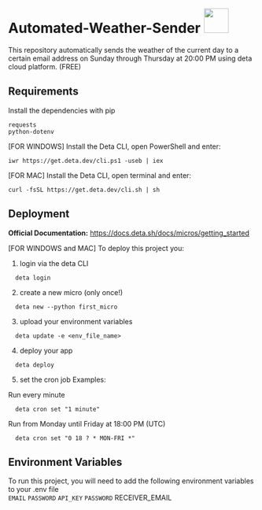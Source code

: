 # Automated-Weather-Sender <img src="https://cdn-icons-png.flaticon.com/512/2134/2134677.png" width="50"> 

This repository automatically sends the weather of the current day to a certain email address on Sunday through Thursday at 20:00 PM using deta cloud platform. (FREE)

## Requirements

Install the dependencies with pip

```
requests
python-dotenv
```

[FOR WINDOWS] Install the Deta CLI, open PowerShell and enter:

```iwr https://get.deta.dev/cli.ps1 -useb | iex```

[FOR MAC] Install the Deta CLI, open terminal and enter:

```curl -fsSL https://get.deta.dev/cli.sh | sh```

## Deployment
**Official Documentation:** https://docs.deta.sh/docs/micros/getting_started <br/>

[FOR WINDOWS and MAC] 
To deploy this project you:
1) login via the deta CLI
```
  deta login
```
2) create a new micro (only once!)
```
  deta new --python first_micro
```
3) upload your environment variables
```
  deta update -e <env_file_name>
```
4) deploy your app
```
  deta deploy
```
5) set the cron job 
  Examples:

  Run every minute

```
  deta cron set "1 minute"
```
  Run from Monday until Friday at 18:00 PM (UTC)

```
  deta cron set "0 18 ? * MON-FRI *"
```


## Environment Variables
To run this project, you will need to add the following environment variables to your .env file <br/>
`EMAIL`
`PASSWORD`
`API_KEY`
`PASSWORD`
RECEIVER_EMAIL
